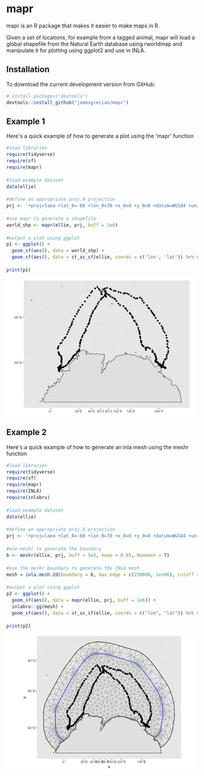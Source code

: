 <!-- README.md is generated from README.Rmd. Please edit that file -->
mapr
====

mapr is an R package that makes it easier to make maps in R.

Given a set of locations, for example from a tagged animal, mapr will load a global shapefile from the Natural Earth database using rworldmap and manipulate it for plotting using ggplot2 and use in INLA.

Installation
------------

To download the current development version from GitHub:

``` r
# install.packages("devtools")  
devtools::install_github("jamesgrecian/mapr")
```

Example 1
---------

Here's a quick example of how to generate a plot using the 'mapr' function

``` r
#load libraries
require(tidyverse)
require(sf)
require(mapr)

#load example dataset
data(ellie)

#define an appropriate proj.4 projection
prj <- '+proj=laea +lat_0=-60 +lon_0=70 +x_0=0 +y_0=0 +datum=WGS84 +units=m +no_defs'

#use mapr to generate a shapefile
world_shp <- mapr(ellie, prj, buff = 1e6)

#output a plot using ggplot
p1 <- ggplot() +
  geom_sf(aes(), data = world_shp) +
  geom_sf(aes(), data = st_as_sf(ellie, coords = c('lon', 'lat')) %>% st_set_crs('+proj=longlat +ellps=WGS84 +datum=WGS84 +no_defs'))

print(p1)
```

![](README-mapr%20example%20with%20ellies-1.png)

Example 2
---------

Here's a quick example of how to generate an inla mesh using the meshr function

``` r
#load libraries
require(tidyverse)
require(sf)
require(mapr)
require(INLA)
require(inlabru)

#load example dataset
data(ellie)

#define an appropriate proj.4 projection
prj <- '+proj=laea +lat_0=-60 +lon_0=70 +x_0=0 +y_0=0 +datum=WGS84 +units=m +no_defs'

#use meshr to generate the boundary
b <- meshr(ellie, prj, buff = 5e5, keep = 0.05, Neumann = T)

#use the meshr boundary to generate the INLA mesh
mesh = inla.mesh.2d(boundary = b, max.edge = c(250000, 1e+06), cutoff = 25000, max.n = 1000)

#output a plot using ggplot
p2 <- ggplot() + 
  geom_sf(aes(), data = mapr(ellie, prj, buff = 1e6)) +
  inlabru::gg(mesh) +
  geom_sf(aes(), data = st_as_sf(ellie, coords = c("lon", "lat")) %>% st_set_crs("+proj=longlat +ellps=WGS84 +datum=WGS84 +no_defs"))

print(p2)
```

![](README-meshr%20example%20with%20ellies-1.png)

